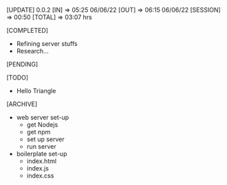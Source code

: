 [UPDATE] 0.0.2
[IN]        => 05:25 06/06/22
[OUT]       => 06:15 06/06/22
[SESSION]   => 00:50
[TOTAL]     => 03:07 hrs

[COMPLETED]
- Refining server stuffs
- Research...

[PENDING]

[TODO]
- Hello Triangle

[ARCHIVE]
- web server set-up
    - get Nodejs
    - get npm
    - set up server
    - run server
- boilerplate set-up
    - index.html
    - index.js
    - index.css
